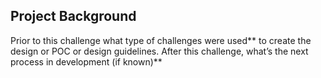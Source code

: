 ## Project Background
Prior to this challenge what type of challenges were used** to create the design or POC or design guidelines.
After this challenge, what’s the next process in development (if known)**
